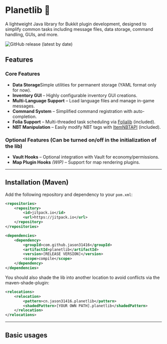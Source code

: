 # Planetlib :rocket:

A lightweight Java library for Bukkit plugin development, designed to simplify common tasks including message files, data storage, command handling, GUIs, and more.

![GitHub release (latest by date)](https://img.shields.io/github/v/release/jason31416/planetlib)

## Features

### Core Features
- **Data Storage**Simple utilities for permanent storage (YAML format only for now).
- **Inventory GUI** – Highly configurable inventory GUI creations.
- **Multi-Language Support** – Load language files and manage in-game messages.
- **Command System** – Simplified command registration with auto-completion.
- **Folia Support** – Multi-threaded task scheduling via [Folialib](https://github.com/TechnicallyCoded/FoliaLib) (included).
- **NBT Manipulation** – Easily modify NBT tags with [ItemNBTAPI](https://github.com/tr7zw/Item-NBT-API) (included).

### Optional Features (Can be turned on/off in the initialization of the lib)
- **Vault Hooks** – Optional integration with Vault for economy/permissions.
- **Map Plugin Hooks** *(WIP)* – Support for map rendering plugins.

---

## Installation (Maven)

Add the following repository and dependency to your `pom.xml`:

```xml
<repositories>
    <repository>
        <id>jitpack.io</id>
        <url>https://jitpack.io</url>
    </repository>
</repositories>

<dependencies>
    <dependency>
        <groupId>com.github.jason31416</groupId>
        <artifactId>planetlib</artifactId>
        <version>[RELEASE VERSION]</version>
        <scope>compile</scope>
    </dependency>
</dependencies>
```

You should also shade the lib into another location to avoid conflicts via the maven-shade-plugin:
```xml
<relocations>
    <relocation>
        <pattern>cn.jason31416.planetlib</pattern>
        <shadedPattern>[YOUR OWN PATH].planetlib</shadedPattern>
    </relocation>
</relocations>
```

---

## Basic usages
